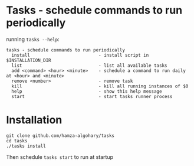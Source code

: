 # Tasks - schedule commands to run periodically
running `tasks --help`:
``` 
tasks - schedule commands to run periodically
  install                          - install script in $INSTALLATION_DIR
  list                             - list all available tasks
  add <command> <hour> <minute>    - schedule a command to run daily at <hour> and <minute>
  remove <number>                  - remove task
  kill                             - kill all running instances of $0
  help                             - show this help message
  start                            - start tasks runner process
```
# Installation
```
git clone github.com/hamza-algohary/tasks
cd tasks
./tasks install
```
Then schedule `tasks start` to run at startup